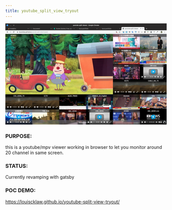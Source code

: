 ```yaml
---
title: youtube_split_view_tryout
---
```


![](./assets/youtube_split_view_tryout/thumbnail.png)

### PURPOSE:

this is a youtube/mpv viewer working in browser to let you monitor around 20 channel in same screen.

### STATUS:

Currently revamping with gatsby

### POC DEMO:

https://louiscklaw.github.io/youtube-split-view-tryout/
